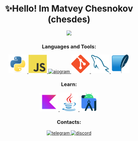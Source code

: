 <h1 align="center">✨Hello! Im Matvey Chesnokov (chesdes)</h1>

<div align="center">
  <img src="https://github-readme-stats.vercel.app/api/wakatime?username=@chesdes">
</div>

<h3 align="center">Languages and Tools:</h3>

<div align="center"> 
  <a href="https://www.python.org"> 
    <img src="https://raw.githubusercontent.com/devicons/devicon/master/icons/python/python-original.svg" width="60" height="60" alt="python"/> 
  </a>
  <a href="https://ru.wikipedia.org/wiki/JavaScript"> 
    <img src="https://raw.githubusercontent.com/devicons/devicon/55609aa5bd817ff167afce0d965585c92040787a/icons/javascript/javascript-original.svg" width="60" height="60" alt="JavaScript"/> 
  </a>
  <a href="https://aiogram.dev"> 
    <img src="https://aiogram.dev/img/logo.c95d892f.png" width="60" height="60" alt="aiogram"/>
  </a>
  <a href="https://git-scm.com"> 
    <img src="https://raw.githubusercontent.com/devicons/devicon/master/icons/git/git-original.svg" width="60" height="60" alt="git"/>
  </a>
  <a href="https://www.mysql.com"> 
    <img src="https://raw.githubusercontent.com/devicons/devicon/55609aa5bd817ff167afce0d965585c92040787a/icons/mysql/mysql-original.svg" width="60" height="60" alt="MySQL"/>
  </a>
  <a href="https://www.sqlite.org/index.html"> 
    <img src="https://raw.githubusercontent.com/devicons/devicon/55609aa5bd817ff167afce0d965585c92040787a/icons/sqlite/sqlite-original.svg" width="60" height="60" alt="sqlite"/>
  </a>
</div>

<h3 align="center">Learn:</h3>

<div align="center"> 
  <a href="https://kotlinlang.org"> 
    <img src="https://raw.githubusercontent.com/devicons/devicon/55609aa5bd817ff167afce0d965585c92040787a/icons/kotlin/kotlin-original.svg" width="60" height="60" alt="Kotlin"/> 
  </a>
  <a href="https://www.java.com/"> 
    <img src="https://raw.githubusercontent.com/devicons/devicon/55609aa5bd817ff167afce0d965585c92040787a/icons/java/java-original.svg" width="60" height="60" alt="Java"/> 
  </a>
  <a href="https://developer.android.com/studio"> 
    <img src="https://raw.githubusercontent.com/devicons/devicon/55609aa5bd817ff167afce0d965585c92040787a/icons/androidstudio/androidstudio-original.svg" width="60" height="60" alt="Android Studio"/> 
  </a>
</div>

<h3 align="center">Contacts:</h3>

<div align="center"> 
  <a href="https://t.me/chesdes"> 
    <img src="https://upload.wikimedia.org/wikipedia/commons/thumb/8/83/Telegram_2019_Logo.svg/512px-Telegram_2019_Logo.svg.png" width="60" height="60" alt="telegram"/> 
  </a> 
  <a href="https://discordapp.com/users/540003900472950784"> 
    <img src="https://assets-global.website-files.com/6257adef93867e50d84d30e2/636e0a69f118df70ad7828d4_icon_clyde_blurple_RGB.svg" width="60" height="60" alt="discord"/> 
  </a> 
</div>


